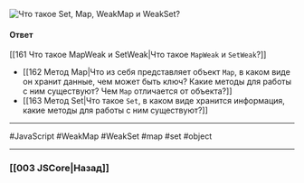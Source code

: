 ![Что такое `Set`, `Map`, `WeakMap` и `WeakSet`?](https://youtu.be/G4iYlbilozM?t=288)

#### Ответ

 [[161 Что такое MapWeak и SetWeak|Что такое `MapWeak` и `SetWeak`?]]
 * [[162 Метод Map|Что из себя представляет объект `Map`, в каком виде он хранит данные, чем может быть ключ? Какие методы для работы с ним существуют? Чем `Map` отличается от объекта?]]
* [[163 Метод Set|Что такое `Set`, в каком виде хранится информация, какие методы для работы с ним существуют?]]

___
 #JavaScript  #WeakMap #WeakSet #map #set #object 

___

### [[003 JSCore|Назад]]